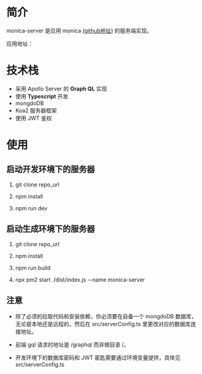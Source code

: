 # 简介

monica-server 是应用 monica [(github地址)](https://github.com/iheyunfei/monica) 的服务端实现。

应用地址：

# 技术栈

- 采用 Apollo Server 的 **Graph QL** 实现
- 使用 **Typescript** 开发
- mongdoDB
- Koa2 服务器框架
- 使用 JWT 鉴权

# 使用

## 启动开发环境下的服务器

1. git clone repo_url

2. npm install

3. npm run dev

## 启动生成环境下的服务器

1. git clone repo_url

2. npm install

3. npm run build

4. npx pm2 start ./dist/index.js --name monica-server

## 注意

- 除了必须的拉取代码和安装依赖，你必须要在自备一个 mongdoDB 数据库，无论是本地还是远程的，然后在 src/serverConfig.ts 里更改对应的数据库连接地址。

- 前端 gql 请求的地址是 /graphql 而非根目录 /。

- 开发环境下的数据库密码和 JWT 密匙需要通过环境变量提供，具体见 src/serverConfig.ts
